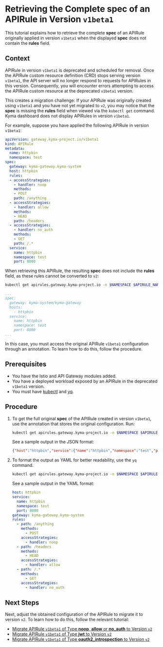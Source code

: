 # Retrieving the Complete **spec** of an APIRule in Version `v1beta1`

This tutorial explains how to retrieve the complete **spec** of an APIRule originally applied in version `v1beta1` when the displayed **spec** does not contain the **rules** field.

## Context
APIRule in version `v1beta1` is deprecated and scheduled for removal. Once the APIRule custom resource definition (CRD) stops serving version `v1beta1`, the API server will no longer respond to requests for APIRules in this version. Consequently, you will encounter errors attempting to access the APIRule custom resource at the deprecated `v1beta1` version.

This creates a migration challenge: If your APIRule was originally created using `v1beta1` and you have not yet migrated to `v2`, you may notice that the **spec** is missing the **rules** field when viewed via the `kubectl get` command. Kyma dashboard does not display APIRules in version `v1beta1`.

For example, suppose you have applied the following APIRule in version `v1beta1`:
```yaml
apiVersion: gateway.kyma-project.io/v1beta1
kind: APIRule
metadata:
  name: httpbin
  namespace: test
spec:
  gateway: kyma-gateway.kyma-system
  host: httpbin
  rules:
  - accessStrategies:
    - handler: noop
    methods:
    - POST
    path: /anything
  - accessStrategies:
    - handler: allow
    methods:
    - HEAD
    path: /headers
  - accessStrategies:
    - handler: no_auth
    methods:
    - GET
    path: /.*
  service:
    name: httpbin
    namespace: test
    port: 8000
```

When retrieving this APIRule, the resulting **spec** does not include the **rules** field, as these rules cannot be converted to `v2`:

```bash
kubectl get apirules.gateway.kyma-project.io -n $NAMESPACE $APIRULE_NAME -oyaml 
```
```yaml
...
spec:
  gateway: kyma-system/kyma-gateway
  hosts:
    - httpbin
  service:
    name: httpbin
    namespace: test
    port: 8000
...
```

In this case, you must access the original APIRule `v1beta1` configuration through an annotation. To learn how to do this, follow the procedure.

## Prerequisites

* You have the Istio and API Gateway modules added.
* You have a deployed workload exposed by an APIRule in the deprecated `v1beta1` version.
* You must have [kubectl](https://kubernetes.io/docs/tasks/tools/#kubectl) and [yq](https://mikefarah.gitbook.io/yq).

## Procedure

1. To get the full original **spec** of the APIRule created in version `v1beta1`, use the annotation that stores the original configuration. Run:

    ```bash
    kubectl get apirules.gateway.kyma-project.io -n $NAMESPACE $APIRULE_NAME -ojsonpath='{.metadata.annotations.gateway\.kyma-project\.io/v1beta1-spec}' 
    ```
    See a sample output in the JSON format:
    ```json
    {"host":"httpbin","service":{"name":"httpbin","namespace":"test","port":8000},"gateway":"kyma-gateway.kyma-system","rules":[{"path":"/anything","methods":["POST"],"accessStrategies":[{"handler":"noop"}]},{"path":"/headers","methods":["HEAD"],"accessStrategies":[{"handler":"allow"}]},{"path":"/.*","methods":["GET"],"accessStrategies":[{"handler":"no_auth"}]}]}
    ```
2. To format the output as YAML for better readability, use the `yq` command.
    ```bash
    kubectl get apirules.gateway.kyma-project.io -n $NAMESPACE $APIRULE_NAME -ojsonpath='{.metadata.annotations.gateway\.kyma-project\.io/v1beta1-spec}' | yq -P
    ```
    See a sample output in the YAML format:
    ```yaml
    host: httpbin
    service:
      name: httpbin
      namespace: test
      port: 8000
    gateway: kyma-gateway.kyma-system
    rules:
      - path: /anything
        methods:
          - POST
        accessStrategies:
          - handler: noop
      - path: /headers
        methods:
          - HEAD
        accessStrategies:
          - handler: allow
      - path: /.*
        methods:
          - GET
        accessStrategies:
          - handler: no_auth
    ```

## Next Steps
Next, adjust the obtained configuration of the APIRule to migrate it to version `v2`. To learn how to do this, follow the relevant tutorial:
- [Migrate APIRule `v1beta1` of Type **noop**, **allow** or **no_auth** to Version `v2`](./01-82-migrate-allow-noop-no_auth-v1beta1-to-v2.md)
- [Migrate APIRule `v1beta1` of Type **jwt** to Version `v2`](./01-83-migrate-jwt-v1beta1-to-v2.md)
- [Migrate APIRule `v1beta1` of Type **oauth2_introspection** to Version `v2`](./01-84-migrate-oauth2-v1beta1-to-v2.md)